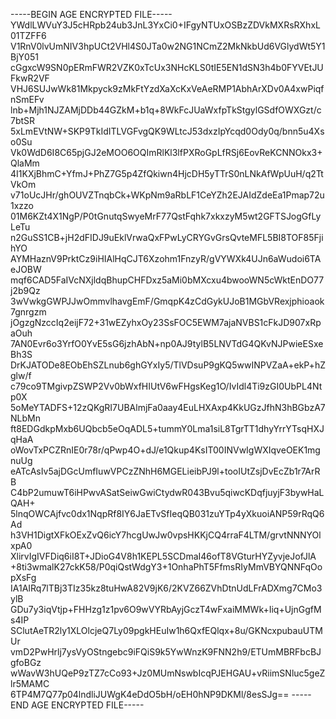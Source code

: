 -----BEGIN AGE ENCRYPTED FILE-----
YWdlLWVuY3J5cHRpb24ub3JnL3YxCi0+IFgyNTUxOSBzZDVkMXRsRXhxL01TZFF6
V1RnV0lvUmNIV3hpUCt2VHl4S0JTa0w2NG1NCmZ2MkNkbUd6VGlydWt5Y1BjY051
cGgxcW9SN0pERmFWR2VZK0xTcUx3NHcKLS0tIE5EN1dSN3h4b0FYVEtJUFkwR2VF
VHJ6SUJwWk81Mkpyck9zMkFtYzdXaXcKxVeAeRMP1AbhArXDv0A4xwPiqfnSmEFv
lnb+Mjh1NJZAMjDDb44GZkM+b1q+8WkFcJUaWxfpTkStgylGSdfOWXGzt/c7btSR
5xLmEVtNW+SKP9TkIdITLVGFvgQK9WLtcJ53dxzIpYcqd0Ody0q/bnn5u4Xso0Su
Vk0WdD6I8C65pjGJ2eMOO6OQImRlKl3lfPXRoGpLfRSj6EovReKCNNOkx3+QlaMm
4I1KXjBhmC+YfmJ+PhZ7G5p4ZfQkiwn4HjcDH5yTTrS0nLNkAfWpUuH/q2TtVkOm
v71oUcJHr/ghOUVZTnqbCk+WKpNm9aRbLF1CeYZh2EJAIdZdeEa1Pmap72u1xzzo
01M6KZt4X1NgP/P0tGnutqSwyeMrF77QstFqhk7xkxzyM5wt2GFTSJogGfLyLeTu
n2GuSS1CB+jH2dFIDJ9uEklVrwaQxFPwLyCRYGvGrsQvteMFL5BI8TOF85FjihYO
AYMHaznV9PrktCz9iHIAlHqCJT6Xzohm1FnzyR/gVYWXk4UJn6aWudoi6TAeJOBW
mqf6CAD5FaIVcNXjldqBhupCHFDxz5aMi0bMXcxu4bwooWN5cWktEnDO77j2b9Qz
3wVwkgGWPJJwOmmvlhavgEmF/GmqpK4zCdGykUJoB1MGbVRexjphioaok7gnrgzm
jOgzgNzccIq2eijF72+31wEZyhxOy23SsFOC5EWM7ajaNVBS1cFkJD907xRpaOuh
7AN0Evr6o3YrfO0YvE5sG6jzhAbN+np0AJ9tylB5LNVTdG4QKvNJPwieESxeBh3S
DrKJATODe8EObEhSZLnub6ghGYxIy5/TlVDsuP9gKQ5wwINPVZaA+ekP+hZglw/f
c79co9TMgivpZSWP2Vv0bWxfHIUtV6wFHgsKeg1O/IvIdl4Ti9zGI0UbPL4Ntp0X
5oMeYTADFS+12zQKgRI7UBAlmjFa0aay4EuLHXAxp4KkUGzJfhN3hBGbzA7NLbMn
ft8EDGdkpMxb6UQbcb5eOqADL5+tummY0Lma1siL8TgrTT1dhyYrrYTsqHXJqHaA
oWovTxPCZRnIE0r78r/qPwp4O+dJ/e1Qkup4KsIT00INVwIgWXIqveOEK1mgnuUg
eATcAsIv5ajDGcUmfIuwVPCzZNhH6MGELieibPJ9l+tooIUtZsjDvEcZb1r7ArRB
C4bP2umuwT6iHPwvASatSeiwGwiCtydwR043Bvu5qiwcKDqfjuyjF3bywHaLQAH+
5lnqOWCAjfvc0dx1NqpRf8IY6JaETvSfIeqQB031zuYTp4yXkuoiANP59rRqQ6Ad
h3VH1DigtXFkOExZvQ6icY7hcgUwJw0vpsHKKjCQ4rraF4LTM/grvtNNNYOlxpA0
XlirvIgIVFDiq6iI8T+JDioG4V8h1KEPL5SCDmaI46ofT8VGturHYZyvjeJofJlA
+8ti3wmalK27ckK58/P0qiQstWdgY3+1OnhaPhT5FfmsRIyMmVBYQNNFqOopXsFg
IA1AIRq7lTBj3TIz35kz8tuHwA82V9jK6/2KVZ66ZVhDtnUdLFrADXmg7CMo3ylB
GDu7y3iqVtjp+FHHzg1z1pv6O9wVYRbAyjGczT4wFxaiMMWk+Iiq+UjnGgfMs4IP
SClutAeTR2ly1XLOlcjeQ7Ly09pgkHEuIw1h6QxfEQlqx+8u/GKNcxpubauUTMUr
vmD2PwHrlj7ysVyOStngebc9iFQiS9k5YwWnzK9FNN2h9/ETUmMBRFbcBJgfoBGz
wWavW3hUQeP9zTZ7cCo93+Jz0MUmNswbIcqPJEHGAU+vRiimSNluc5geZlr5MAMC
6TP4M7Q77p04lndliJUWgK4eDdO5bH/oEH0hNP9DKMl/8esSJg==
-----END AGE ENCRYPTED FILE-----
